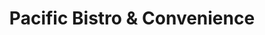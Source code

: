 ---
title: "Pacific Bistro & Convenience"
url: /surrey/pacific-bistro-und-convenience/
shop: Lebensmittel
---